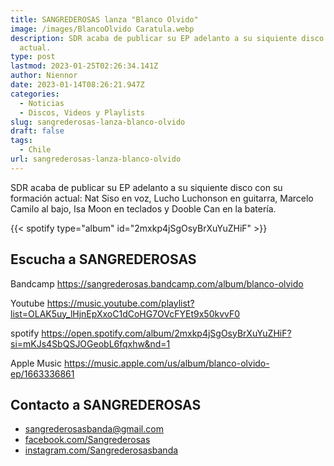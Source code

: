 ```yaml
---
title: SANGREDEROSAS lanza "Blanco Olvido"
image: /images/BlancoOlvido Caratula.webp
description: SDR acaba de publicar su EP adelanto a su siquiente disco con su formación
  actual.
type: post
lastmod: 2023-01-25T02:26:34.141Z
author: Niennor
date: 2023-01-14T08:26:21.947Z
categories:
  - Noticias
  - Discos, Videos y Playlists
slug: sangrederosas-lanza-blanco-olvido
draft: false
tags:
  - Chile
url: sangrederosas-lanza-blanco-olvido
---
```


SDR acaba de publicar su EP adelanto a su siquiente disco con su formación actual: Nat Siso en voz, Lucho Luchonson en guitarra, Marcelo Camilo al bajo, Isa Moon en teclados y Dooble Can en la batería.

{{< spotify type="album" id="2mxkp4jSgOsyBrXuYuZHiF" >}}

## Escucha a SANGREDEROSAS

Bandcamp
<https://sangrederosas.bandcamp.com/album/blanco-olvido>

Youtube
<https://music.youtube.com/playlist?list=OLAK5uy_lHjnEpXxoC1dCoHG7OVcFYEt9x50kvvF0>

spotify
<https://open.spotify.com/album/2mxkp4jSgOsyBrXuYuZHiF?si=mKJs4SbQSJOGeobL6fqxhw&nd=1>

Apple Music
<https://music.apple.com/us/album/blanco-olvido-ep/1663336861>

## Contacto a SANGREDEROSAS

- [sangrederosasbanda@gmail.com](mailto:sangrederosasbanda@gmail.com)
- [facebook.com/Sangrederosas](https://facebook.com/Sangrederosas)
- [instagram.com/Sangrederosasbanda](https://instagram.com/Sangrederosasbanda)

